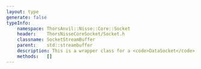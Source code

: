 ```yaml
---
layout: type
generate: false
typeInfo:
    namespace: ThorsAnvil::Nisse::Core::Socket
    header:    ThorsNisseCoreSocket/Socket.h
    classname: SocketStreamBuffer
    parent:    std::streambuffer
    description: This is a wrapper class for a <code>DataSocket</code> that allows the socket to be treated like <code>std::streambuf</code>.<br>This class overrides just enough virtual functions to make the <code>ISocketStream</code> and <code>OSocketStream</code> useful.<br>This class provides no public API and is designed to be used solely with the following stream objects.
    methods:   []
---
```


